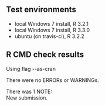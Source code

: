 ## Test environments
* local Windows 7 install, R 3.2.1
* local Windows 7 install, R 3.3.0
* ubuntu (on travis-ci), R 3.2.2

## R CMD check results
Using flag --as-cran

There were no ERRORs or WARNINGs. 

There was 1 NOTE:  
New submission.
